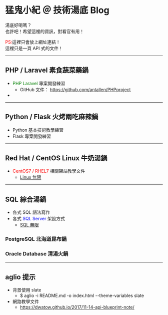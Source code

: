 # 猛鬼小紀 ＠ 技術湯底 Blog
湯底好喝嗎？<br>
也許吧！希望這裡的資訊，對看官有用！ 

<font color="red">PS:</font>這裡只會放上網址連結！<br>
這裡只是一頁 API 式的文件！

---
## PHP / Laravel 素食蔬菜藥鍋
+ <font color="green">PHP Laravel </font>專案開發練習
  + GitHub 文件： https://github.com/antallen/PHPproject
+ 

---
## Python / Flask 火烤兩吃麻辣鍋
+ Python 基本技術教學練習
+ Flask 專案開發練習

---

## Red Hat / CentOS Linux 牛奶湯鍋
+ <font color="red">CentOS7 / RHEL7 </font>相關架站教學文件
  + [Linux 無限](http://linux.onlinedoc.tw/)

---

## SQL 綜合湯鍋
+ 各式 SQL 語法寫作
+ 各式 <font color="blue">SQL Server </font>架設方式
  + [SQL 無限](http://sql.onlinedoc.tw/)
### PostgreSQL 北海道昆布鍋

### Oracle Database 清湯火鍋

---
## aglio 提示
+ 背景使用 slate
  + $ aglio -i README.md -o index.html --theme-variables slate
+ 網路教學文件
  + https://dwatow.github.io/2017/11-14-api-blueprint-note/